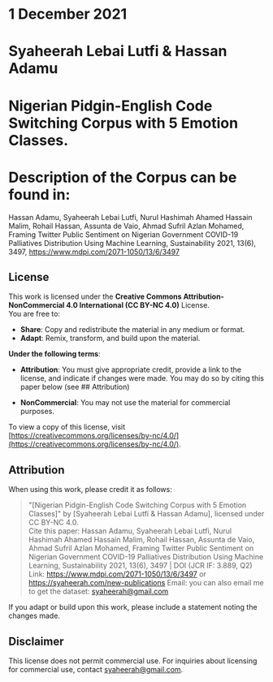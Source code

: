 # 1 December 2021
# Syaheerah Lebai Lutfi & Hassan Adamu
# Nigerian Pidgin-English Code Switching Corpus with 5 Emotion Classes.
# Description of the Corpus can be found in:
Hassan Adamu, Syaheerah Lebai Lutfi, Nurul Hashimah Ahamed Hassain Malim, Rohail Hassan, Assunta de Vaio, Ahmad Sufril Azlan Mohamed, Framing Twitter Public Sentiment on Nigerian Government COVID-19 Palliatives Distribution Using Machine Learning, Sustainability 2021, 13(6), 3497,  https://www.mdpi.com/2071-1050/13/6/3497

## License
This work is licensed under the **Creative Commons Attribution-NonCommercial 4.0 International (CC BY-NC 4.0)** License.  
You are free to:
- **Share**: Copy and redistribute the material in any medium or format.
- **Adapt**: Remix, transform, and build upon the material.

**Under the following terms**:
- **Attribution**: You must give appropriate credit, provide a link to the license, and indicate if changes were made. You may do so by citing this paper below (see ## Attribution)

 			
- **NonCommercial**: You may not use the material for commercial purposes.

To view a copy of this license, visit [https://creativecommons.org/licenses/by-nc/4.0/](https://creativecommons.org/licenses/by-nc/4.0/).

## Attribution
When using this work, please credit it as follows:
> "[Nigerian Pidgin-English Code Switching Corpus with 5 Emotion Classes]" by [Syaheerah Lebai Lutfi & Hassan Adamu], licensed under CC BY-NC 4.0.  
> Cite this paper: Hassan Adamu, Syaheerah Lebai Lutfi, Nurul Hashimah Ahamed Hassain Malim, Rohail Hassan, Assunta de Vaio, Ahmad Sufril Azlan Mohamed, Framing Twitter Public Sentiment on Nigerian Government COVID-19 Palliatives Distribution Using Machine Learning, Sustainability 2021, 13(6), 3497 | DOI (JCR IF: 3.889, Q2)
> Link:  https://www.mdpi.com/2071-1050/13/6/3497 or https://syaheerah.com/new-publications
> Email: you can also email me to get the dataset: syaheerah@gmail.com

If you adapt or build upon this work, please include a statement noting the changes made.

## Disclaimer
This license does not permit commercial use. For inquiries about licensing for commercial use, contact syaheerah@gmail.com.
